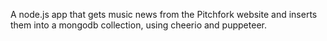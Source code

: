 A node.js app that gets music news from the Pitchfork website and inserts them into a mongodb collection, using cheerio and puppeteer.

